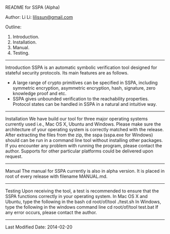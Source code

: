 README for SSPA (Alpha)

Author: 
Li Li: lilissun@gmail.com

Outline: 
1. Introduction. 
2. Installation. 
3. Manual. 
4. Testing. 

-----------------------------------------------------------------------------
Introduction
SSPA is an automatic symbolic verification tool designed for stateful security protocols. Its main features are as follows. 
 * A large range of crypto primitives can be specified in SSPA, including symmetric encryption, asymmetric encryption, hash, signature, zero knowledge proof and etc. 
 * SSPA gives unbounded verification to the reachability properties. Protocol states can be handled in SSPA in a natural and intuitive way. 

-----------------------------------------------------------------------------
Installation
We have build our tool for three major operating systems currently used i.e., Mac OS X, Ubuntu and Windows. Please make sure the architecture of your operating system is correctly matched with the release. After extracting the files from the zip, the sspa (sspa.exe for Windows) should can be run in a command line tool without installing other packages. If you encounter any problem with running the program, please contact the author. Supports for other particular platforms could be delivered upon request. 

-----------------------------------------------------------------------------
Manual
The manual for SSPA currently is also in alpha version. It is placed in root of every release with filename MANUAL.md. 

-----------------------------------------------------------------------------
Testing
Upon receiving the tool, a test is recommended to ensure that the SSPA functions correctly in your operating system. 
In Mac OS X and Ubuntu, type the following in the bash
    cd root/of/tool
    ./test.sh
In Windows, type the following in the windows command line
    cd root/of/tool
    test.bat
If any error occurs, please contact the author. 

-----------------------------------------------------------------------------
Last Modified Date: 
2014-02-20